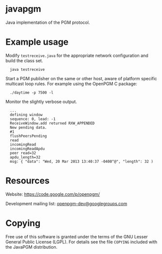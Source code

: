 javapgm
=======

Java implementation of the PGM protocol.


Example usage
=============

Modify `testreceive.java` for the appropriate network configuration and build the
class set.
```
  java testreceive
```

Start a PGM publisher on the same or other host, aware of platform specific
multicast loop rules.  For example using the OpenPGM C package:
```
  ./daytime -p 7500 -l
```

Monitor the slightly verbose output.
```
  ...
  defining window
  sequence: 0, lead: -1
  ReceiveWindow.add returned RXW_APPENDED
  New pending data.
  #1
  flushPeersPending
  read
  incomingRead
  incomingReadApdu
  peer read=32
  apdu_length=32
  msg: { "data": "Wed, 20 Mar 2013 13:40:37 -0400^@", "length": 32 )
```

Resources
=========

Website: https://code.google.com/p/openpgm/

Development mailing list: openpgm-dev@googlegroups.com


Copying
=======

Free use of this software is granted under the terms of the GNU Lesser General
Public License (LGPL). For details see the file `COPYING` included with the
JavaPGM distribution.

